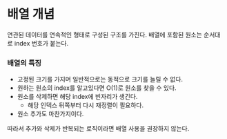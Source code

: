 # 배열 개념

연관된 데이터를 연속적인 형태로 구성된 구조를 가진다. 배열에 포함된 원소는 순서대로 index 번호가 붙는다.

### 배열의 특징

- 고정된 크기를 가지며 일반적으로는 동적으로 크기를 늘릴 수 없다.
- 원하는 원소의 index를 알고있다면 O(1)로 원소를 찾을 수 있다.
- 원소를 삭제하면 해당 index에 빈자리가 생긴다.
  - 해당 인덱스 뒤쪽부터 다시 재정렬이 필요하다.
- 원소 추가도 마찬가지이다.

따라서 추가와 삭제가 반복되는 로직이라면 배열 사용을 권장하지 않는다.
